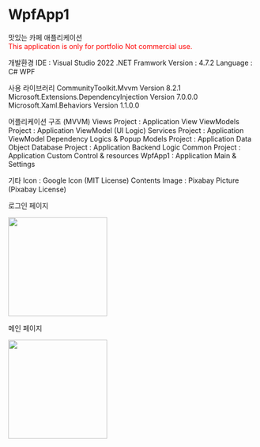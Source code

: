 # WpfApp1
맛있는 카페 애플리케이션    
<span style="color:red">This application is only for portfolio Not commercial use.</span>

개발환경
IDE : Visual Studio 2022
.NET Framwork Version : 4.7.2
Language : C# WPF

사용 라이브러리 
CommunityToolkit.Mvvm Version 8.2.1
Microsoft.Extensions.DependencyInjection Version 7.0.0.0
Microsoft.Xaml.Behaviors Version 1.1.0.0

어플리케이션 구조 (MVVM)
Views Project : Application View
ViewModels Project : Application ViewModel (UI Logic) 
Services Project : Application ViewModel Dependency Logics & Popup
Models Project : Application Data Object
Database Project : Application Backend Logic
Common Project : Application Custom Control & resources
WpfApp1 : Application Main & Settings 

기타
Icon : Google Icon (MIT License)
Contents Image : Pixabay Picture (Pixabay License)

로그인 페이지

<img width="200" height="200" src="https://github.com/CafeComLatte/WpfApp1/assets/145232506/a5f11c9b-5307-41c6-bcc0-d8c7c7e61cb2">

메인 페이지

<img width="200" height="200" src="https://github.com/CafeComLatte/WpfApp1/assets/145232506/8ea63456-347a-4bf2-8dae-4bdf77c2caa7">

